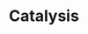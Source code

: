 ---
layout: profiles
permalink: /people/
title: Catalysis
description: Media and Impact Achieved
nav: true
nav_order: 6

profiles:
  # if you want to include more than one profile, just replicate the following block
  # and create one content file for each profile inside _pages/
  - align: right
    image: 
    content: about_einstein.md
    image_circular: false # crops the image to make it circular
    more_info: 

  - align: left
    image: 
    content: about_einstein.md
    image_circular: false # crops the image to make it circular
    more_info: 
---